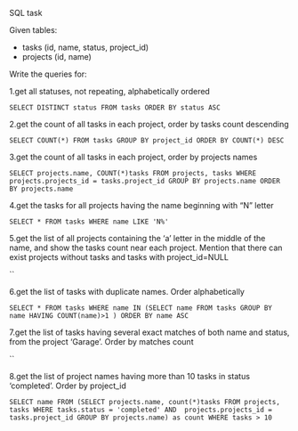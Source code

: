 SQL task

Given tables:
* tasks (id, name, status, project_id)
* projects (id, name)

Write the queries for:

1.get all statuses, not repeating, alphabetically ordered

`SELECT DISTINCT status FROM tasks ORDER BY status ASC`

2.get the count of all tasks in each project, order by tasks count descending

`SELECT COUNT(*) FROM tasks GROUP BY project_id ORDER BY COUNT(*) DESC`

3.get the count of all tasks in each project, order by projects names

`SELECT projects.name, COUNT(*)tasks FROM projects, tasks WHERE projects.projects_id = tasks.project_id GROUP BY projects.name ORDER BY projects.name`

4.get the tasks for all projects having the name beginning with “N” letter

`SELECT * FROM tasks WHERE name LIKE 'N%'`

5.get the list of all projects containing the ‘a’ letter in the middle of the name, and show the
tasks count near each project. Mention that there can exist projects without tasks and
tasks with project_id=NULL

``

6.get the list of tasks with duplicate names. Order alphabetically

`SELECT * FROM tasks WHERE name IN (SELECT name FROM tasks GROUP BY name HAVING COUNT(name)>1 ) ORDER BY name ASC`

7.get the list of tasks having several exact matches of both name and status, from the project ‘Garage’. Order by matches count

``

8.get the list of project names having more than 10 tasks in status ‘completed’. Order by project_id

`SELECT name FROM (SELECT projects.name, count(*)tasks FROM projects, tasks WHERE tasks.status = 'completed' AND  projects.projects_id = tasks.project_id GROUP BY projects.name) as count WHERE tasks > 10`

